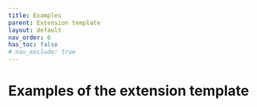 ```yaml
---
title: Examples
parent: Extension template
layout: default
nav_order: 6
has_toc: false
# nav_exclude: true
---
```


# Examples of the extension template